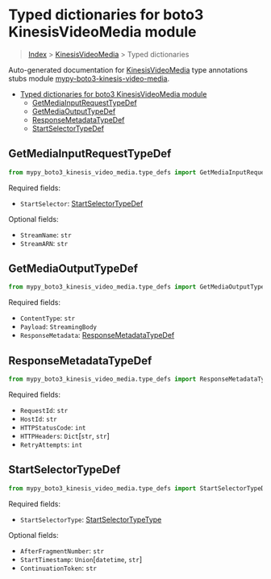 <a id="typed-dictionaries-for-boto3-kinesisvideomedia-module"></a>

# Typed dictionaries for boto3 KinesisVideoMedia module

> [Index](../README.md) > [KinesisVideoMedia](./README.md) > Typed dictionaries

Auto-generated documentation for
[KinesisVideoMedia](https://boto3.amazonaws.com/v1/documentation/api/latest/reference/services/kinesis-video-media.html#KinesisVideoMedia)
type annotations stubs module
[mypy-boto3-kinesis-video-media](https://pypi.org/project/mypy-boto3-kinesis-video-media/).

- [Typed dictionaries for boto3 KinesisVideoMedia module](#typed-dictionaries-for-boto3-kinesisvideomedia-module)
  - [GetMediaInputRequestTypeDef](#getmediainputrequesttypedef)
  - [GetMediaOutputTypeDef](#getmediaoutputtypedef)
  - [ResponseMetadataTypeDef](#responsemetadatatypedef)
  - [StartSelectorTypeDef](#startselectortypedef)

<a id="getmediainputrequesttypedef"></a>

## GetMediaInputRequestTypeDef

```python
from mypy_boto3_kinesis_video_media.type_defs import GetMediaInputRequestTypeDef
```

Required fields:

- `StartSelector`: [StartSelectorTypeDef](./type_defs.md#startselectortypedef)

Optional fields:

- `StreamName`: `str`
- `StreamARN`: `str`

<a id="getmediaoutputtypedef"></a>

## GetMediaOutputTypeDef

```python
from mypy_boto3_kinesis_video_media.type_defs import GetMediaOutputTypeDef
```

Required fields:

- `ContentType`: `str`
- `Payload`: `StreamingBody`
- `ResponseMetadata`:
  [ResponseMetadataTypeDef](./type_defs.md#responsemetadatatypedef)

<a id="responsemetadatatypedef"></a>

## ResponseMetadataTypeDef

```python
from mypy_boto3_kinesis_video_media.type_defs import ResponseMetadataTypeDef
```

Required fields:

- `RequestId`: `str`
- `HostId`: `str`
- `HTTPStatusCode`: `int`
- `HTTPHeaders`: `Dict`\[`str`, `str`\]
- `RetryAttempts`: `int`

<a id="startselectortypedef"></a>

## StartSelectorTypeDef

```python
from mypy_boto3_kinesis_video_media.type_defs import StartSelectorTypeDef
```

Required fields:

- `StartSelectorType`:
  [StartSelectorTypeType](./literals.md#startselectortypetype)

Optional fields:

- `AfterFragmentNumber`: `str`
- `StartTimestamp`: `Union`\[`datetime`, `str`\]
- `ContinuationToken`: `str`
